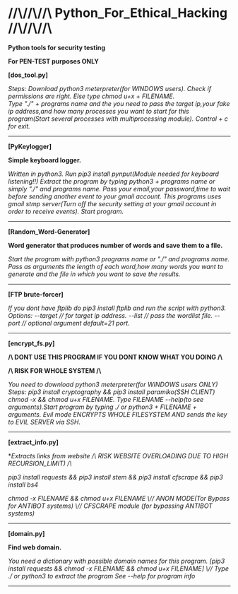 

# //\\//\\//\\  Python_For_Ethical_Hacking  //\\//\\//\\

**Python tools for security testing**

**For PEN-TEST purposes ONLY**

**[dos_tool.py]**

*Steps:
  Download python3 meterpreter(for WINDOWS users).
  Check if permissions are right.
  Else type chmod u+x + FILENAME.  
  Type "./"  + programs name and the you need to pass the target ip,your fake ip address,and how many processes you want to start for this program(Start several        processes with multiprocessing module).
  Control + c for exit.*


_________________________________________________________________________________________________________________________________________________________________


**[PyKeylogger]**

**Simple keyboard logger.**

*Written in python3.
    Run pip3 install pynput(Module needed for keyboard listening!!)
    Extract the program by typing python3 + programs name or simply "./"  and programs name.
    Pass your email,your password,time to wait before sending another event to your gmail account.
    This programs uses gmail stmp server(Turn off the security setting at your gmail account in order to receive events).
    Start program.*
    
 _________________________________________________________________________________________________________________________________________________________________



**[Random_Word-Generator]**

**Word generator that produces number of words and save them to a file.**

  *Start the program with python3 programs name or "./" and programs name.
  Pass as arguments the length of each word,how many words you want to generate and the file in which you want to save the results.*


__________________________________________________________________________________________________________________________________________________________________


**[FTP brute-forcer]**

*If you dont have ftplib do pip3 install ftplib and run the script with python3.
  Options:
  --target // for target ip address.
  --list // pass the wordlist file.
  --port // optional argument default=21 port.*


__________________________________________________________________________________________________________________________________________________________________


**[encrypt_fs.py]**

**/\\ DONT USE THIS PROGRAM IF YOU DONT KNOW WHAT YOU DOING /\\**

**/\\ RISK FOR WHOLE SYSTEM /\\**

*You need to download python3 meterpreter(for WINDOWS users ONLY)
  Steps:
  pip3 install cryptography && pip3 install paramiko(SSH CLIENT) chmod -x && chmod u+x FILENAME.
  Type FILENAME --help(to see arguments).Start program by typing ./ or python3 + FILENAME + arguments.
  Evil mode ENCRYPTS WHOLE FILESYSTEM AND sends the key to EVIL SERVER via SSH*.
  
__________________________________________________________________________________________________________________________________________________________________


 **[extract_info.py]** 
 
 **Extracts links from website /\\ RISK WEBSITE OVERLOADING DUE TO HIGH RECURSION_LIMIT) /\\*
 
 *pip3 install requests && pip3 install stem && pip3 install cfscrape && pip3 install bs4*
 
 *chmod -x FILENAME && chmod u+x FILENAME  \\// ANON MODE(Tor Bypass for ANTIBOT systems) \\// CFSCRAPE module (for bypassing ANTIBOT systems)*


__________________________________________________________________________________________________________________________________________________________________


**[domain.py]**

**Find web domain.**

*You need a dictionary with possible domain names for this program. 
 [pip3 install requests && chmod -x FILENAME && chmod u+x FILENAME] \\// Type ./ or python3 to extract the program See --help for program info*
  

_________________________________________________________________________________________________________________________________________________________________





